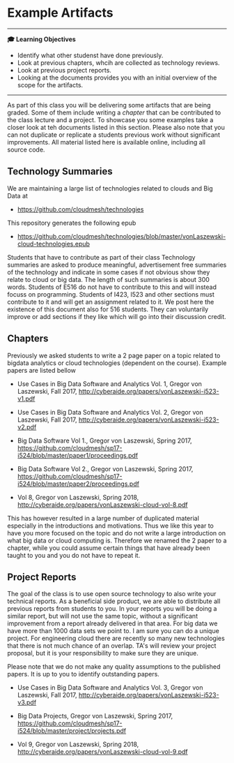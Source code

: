 # Example Artifacts


---

**:mortar_board: Learning Objectives**

* Identify what other studenst have done previously.
* Look at previous chapters, whcih are collected as technology reviews.
* Look at previous project reports.
* Looking at the documents provides you with an initial overview of the scope for the artifacts.

---

As part of this class you will be delivering some artifacts that are being graded. Some of them include writing a *chapter* that can be contributed to the class lecture and a project. To  showcase you some examples take a closer look at teh documents listed in this section. Please also note that you can not duplicate or replicate a students previous work without significant improvements. All material listed here is available online, including all source code.

## Technology Summaries

We are maintaining a large list of technologies related to clouds and Big Data at 

* <https://github.com/cloudmesh/technologies>

This repository generates the following epub

* <https://github.com/cloudmesh/technologies/blob/master/vonLaszewski-cloud-technologies.epub>

Students that have to contribute as part of their class Technology summaries are asked to produce meaningful, advertisement free summaries of the technology and indicate in some cases if not obvious show they relate to cloud or big data. The length of such summaries is about 300 words. Students of E516 do not have to contribute to this and will instead focuss on programming. Students of I423, I523 and other sections must contribute to it and will get an assignment related to it.
We post here the existence of this document also for 516 students. They can voluntarily improve or add sections if they like which will go into their discussion credit.

## Chapters

Previously we asked students to write a 2 page paper on a topic related to bigdata analytics or cloud technologies (dependent on the course). Example papers are listed bellow

* Use Cases in Big Data Software and Analytics Vol. 1, Gregor von Laszewski, Fall 2017,
<http://cyberaide.org/papers/vonLaszewski-i523-v1.pdf>

* Use Cases in Big Data Software and Analytics Vol. 2, Gregor von Laszewski, Fall 2017,
<http://cyberaide.org/papers/vonLaszewski-i523-v2.pdf>

* Big Data Software Vol 1., Gregor von Laszewski, Spring 2017, <https://github.com/cloudmesh/sp17-i524/blob/master/paper1/proceedings.pdf>

* Big Data Software Vol 2., Gregor von Laszewski, Spring 2017, <https://github.com/cloudmesh/sp17-i524/blob/master/paper2/proceedings.pdf>

*   Vol 8, Gregor von Laszewski, Spring 2018, <http://cyberaide.org/papers/vonLaszewski-cloud-vol-8.pdf>

This has however resulted in a large number of duplicated material especially in the introductions and motivations. Thus we like this year to have you more focused on the topic and do not write a large introduction on what big data or cloud computing is. Therefore we renamed the 2 paper to a chapter, while you could assume certain things that have already been taught to you and you do not have to repeat it.

## Project Reports

The goal of the class is to use open source technology to also write your technical reports. As a beneficial side product, we are able to distribute all previous reports from students to you. In your reports you will be doing a similar report, but will not use the same topic, without a significant improvement from a report already delivered in that area. 
For big data we have more than 1000 data sets we point to. I am sure you can do a unique project. For engineering cloud there are recently so many new technologies that there is not much chance of an overlap. TA's will review your project proposal, but it is your responsibility to make sure they are unique.

Please note that we do not make any quality assumptions to the published papers. It is up to you to identify outstanding papers.


* Use Cases in Big Data Software and Analytics Vol. 3, Gregor von Laszewski, Fall 2017, <http://cyberaide.org/papers/vonLaszewski-i523-v3.pdf>

* Big Data Projects, Gregor von Laszewski, Spring 2017, <https://github.com/cloudmesh/sp17-i524/blob/master/project/projects.pdf>

* Vol 9, Gregor von Laszewski, Spring 2018, <http://cyberaide.org/papers/vonLaszewski-cloud-vol-9.pdf>

